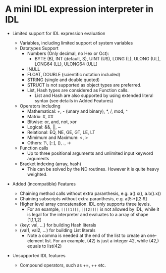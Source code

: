 # A mini IDL expression interpreter in IDL

* Limited support for IDL expression evaluation
  + Variables, including limited support of system variables
  + Datatypes Support
    * Numbers (Only decimal, no Hex or Oct): 
        - BYTE (B), INT (default, S), UINT (US), LONG (L), ULONG (UL), LONG64 (LL), ULONG64 (ULL)
    * !NULL
    * FLOAT, DOUBLE (scientific notation included)
    * STRING (single and double quoted)
    * STRUCT is not supported as object types are preferred.
    * List, Hash types are considered as Function calls. 
        - List and Hash are also supported by using extended literal syntax
          (see details in Added Features) 
  + Operators including
    * Mathematical: +, - (unary and binary), *, /, mod, ^
    * Matrix: #, ##
    * Bitwise: or, and, not, xor
    * Logical: &&, ||, ~
    * Relational: EQ, NE, GE, GT, LE, LT
    * Mimimum and Maximum: <, >
    * Others: ?:, [::], (), ., ->
  + Function calls
    * Up to three positional arguments and unlimited input keyword arguments
  + Bracket indexing (array, hash)
    * This can be solved by the ND routines. However it is quite heavy weighted.

* Added (incompatible) Features
    * Chaining method calls without extra paranthesis, e.g. a().x(), a.b().x()
    * Chaining subscripts without extra paranthesis, e.g. a[5:*][2:9]
    * Higher level array concatenation. IDL only supports three levels. 
        - For an example, `[[[[1]]],[[[2]]]]` is not allowed by IDL, while it
          is legal for the interpreter and evaluates to a array of shape
          [1,1,1,2]
    * {key: val, ...} for building Hash literals
    * (val1, val2, ...) for building List literals
        - Note a comma is needed at the end of the list to create an one-element
          list. For an example, (42) is just a integer 42, while (42,) equals to
          list(42)

* Unsupported IDL features
    * Compound operators, such as +=, ++ etc.
